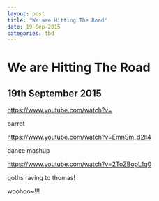 ```yaml
---
layout: post
title: "We are Hitting The Road"
date: 19-Sep-2015
categories: tbd
---
```


# We are Hitting The Road

## 19th September 2015

 

 

https://www.youtube.com/watch?v=

parrot

 

https://www.youtube.com/watch?v=EmnSm_d2ll4

 

dance mashup

https://www.youtube.com/watch?v=2ToZBopL1q0

 

goths raving to thomas!

woohoo~!!!
